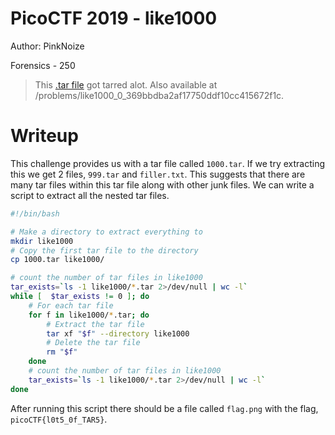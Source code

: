 # PicoCTF 2019 - like1000
Author: PinkNoize

Forensics - 250

> This [.tar file](https://2019shell1.picoctf.com/static/8694f84879d3b7c0dcf775930f4665fc/1000.tar) got tarred alot. Also available at /problems/like1000_0_369bbdba2af17750ddf10cc415672f1c.

# Writeup

This challenge provides us with a tar file called `1000.tar`. If we try extracting this we get 2 files, `999.tar` and `filler.txt`. This suggests that there are many tar files within this tar file along with other junk files. We can write a script to extract all the nested tar files.

```bash
#!/bin/bash

# Make a directory to extract everything to
mkdir like1000
# Copy the first tar file to the directory
cp 1000.tar like1000/

# count the number of tar files in like1000
tar_exists=`ls -1 like1000/*.tar 2>/dev/null | wc -l`
while [  $tar_exists != 0 ]; do
    # For each tar file
    for f in like1000/*.tar; do
        # Extract the tar file
        tar xf "$f" --directory like1000
        # Delete the tar file 
        rm "$f"
    done
    # count the number of tar files in like1000
    tar_exists=`ls -1 like1000/*.tar 2>/dev/null | wc -l`
done
```

After running this script there should be a file called `flag.png` with the flag, `picoCTF{l0t5_0f_TAR5}`.